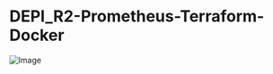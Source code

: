 # DEPI_R2-Prometheus-Terraform-Docker
![Image](https://github.com/user-attachments/assets/3773e9ab-e64e-4d6f-bab4-05faf8e96eee)
